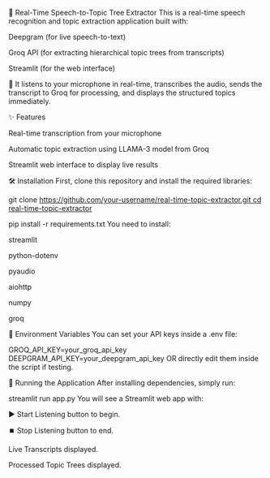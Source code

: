 🎤 Real-Time Speech-to-Topic Tree Extractor
This is a real-time speech recognition and topic extraction application built with:

Deepgram (for live speech-to-text)

Groq API (for extracting hierarchical topic trees from transcripts)

Streamlit (for the web interface)

🚀 It listens to your microphone in real-time, transcribes the audio, sends the transcript to Groq for processing, and displays the structured topics immediately.

✨ Features

Real-time transcription from your microphone

Automatic topic extraction using LLAMA-3 model from Groq

Streamlit web interface to display live results

🛠️ Installation
First, clone this repository and install the required libraries:

git clone [https://github.com/your-username/real-time-topic-extractor.git
cd real-time-topic-extractor](https://github.com/HamnaCh456/audio_to_transcription_to_topic_extraction.git)

pip install -r requirements.txt
You need to install:

streamlit

python-dotenv

pyaudio

aiohttp

numpy

groq

🧪 Environment Variables
You can set your API keys inside a .env file:

GROQ_API_KEY=your_groq_api_key
DEEPGRAM_API_KEY=your_deepgram_api_key
OR directly edit them inside the script if testing.

🚀 Running the Application
After installing dependencies, simply run:

streamlit run app.py
You will see a Streamlit web app with:

▶️ Start Listening button to begin.

⏹️ Stop Listening button to end.

Live Transcripts displayed.

Processed Topic Trees displayed.
